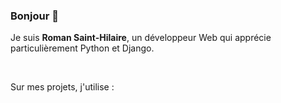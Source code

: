 ### Bonjour 👋

Je suis **Roman Saint-Hilaire**, un développeur Web qui apprécie particulièrement Python et Django.

<br>

Sur mes projets, j'utilise :

